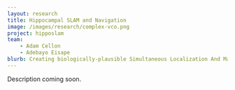 ```yaml
---
layout: research
title: Hippocampal SLAM and Navigation
image: /images/research/complex-vco.png
project: hipposlam
team:
    - Adam Cellon
    - Adebayo Eisape
blurb: Creating biologically-plausible Simultaneous Localization And Mapping (SLAM) and navigation algorithms based on rodent hippocampus and entorhinal cortex.
---
```

Description coming soon.

